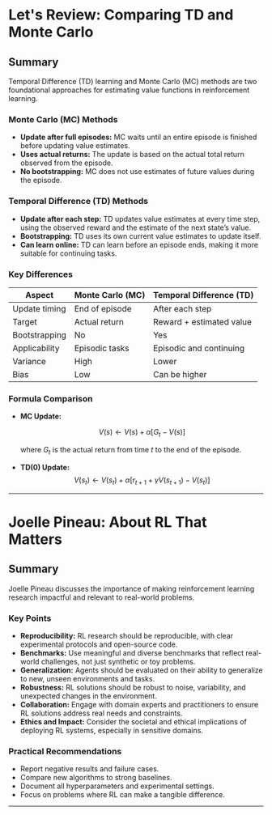 # Let's Review: Comparing TD and Monte Carlo

## Summary

Temporal Difference (TD) learning and Monte Carlo (MC) methods are two foundational approaches for estimating value functions in reinforcement learning.

### Monte Carlo (MC) Methods

-   **Update after full episodes:** MC waits until an entire episode is finished before updating value estimates.
-   **Uses actual returns:** The update is based on the actual total return observed from the episode.
-   **No bootstrapping:** MC does not use estimates of future values during the episode.

### Temporal Difference (TD) Methods

-   **Update after each step:** TD updates value estimates at every time step, using the observed reward and the estimate of the next state’s value.
-   **Bootstrapping:** TD uses its own current value estimates to update itself.
-   **Can learn online:** TD can learn before an episode ends, making it more suitable for continuing tasks.

### Key Differences

| Aspect        | Monte Carlo (MC) | Temporal Difference (TD) |
| ------------- | ---------------- | ------------------------ |
| Update timing | End of episode   | After each step          |
| Target        | Actual return    | Reward + estimated value |
| Bootstrapping | No               | Yes                      |
| Applicability | Episodic tasks   | Episodic and continuing  |
| Variance      | High             | Lower                    |
| Bias          | Low              | Can be higher            |

### Formula Comparison

-   **MC Update:**

    $$
    V(s) \leftarrow V(s) + \alpha \left[ G_t - V(s) \right]
    $$

    where $G_t$ is the actual return from time $t$ to the end of the episode.

-   **TD(0) Update:**
    $$
    V(s_t) \leftarrow V(s_t) + \alpha \left[ r_{t+1} + \gamma V(s_{t+1}) - V(s_t) \right]
    $$

---

# Joelle Pineau: About RL That Matters

## Summary

Joelle Pineau discusses the importance of making reinforcement learning research impactful and relevant to real-world problems.

### Key Points

-   **Reproducibility:** RL research should be reproducible, with clear experimental protocols and open-source code.
-   **Benchmarks:** Use meaningful and diverse benchmarks that reflect real-world challenges, not just synthetic or toy problems.
-   **Generalization:** Agents should be evaluated on their ability to generalize to new, unseen environments and tasks.
-   **Robustness:** RL solutions should be robust to noise, variability, and unexpected changes in the environment.
-   **Collaboration:** Engage with domain experts and practitioners to ensure RL solutions address real needs and constraints.
-   **Ethics and Impact:** Consider the societal and ethical implications of deploying RL systems, especially in sensitive domains.

### Practical Recommendations

-   Report negative results and failure cases.
-   Compare new algorithms to strong baselines.
-   Document all hyperparameters and experimental settings.
-   Focus on problems where RL can make a tangible difference.

---
